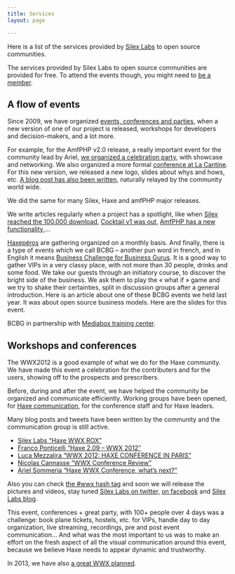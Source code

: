 ```yaml
---
title: Services
layout: page

---
```

Here is a list of the services provided by [Silex Labs](https://www.silexlabs.org/silexlabs/ "Silex Labs non profit organization") to open source communities.

The services provided by Silex Labs to open source communities are provided for free. To attend the events though, you might need to</span> [be a member]( https://www.silexlabs.org/silexlabs/join/  "Join Silex Labs").

## A flow of events

Since 2009, we have organized [events, conferences and parties](https://www.silexlabs.org/category/the-blog/blog-silex-labs/sl-events/ "Silex Labs events"), when a new version of one of our project is released, workshops for developers and decision-makers, and a lot more.

For example, for the AmfPHP v2.0 release, a really important event for the community lead by Ariel, [we organized a celebration party](http://community.silexlabs.org/sl-party/ "Soirée tec tec tec by Silex Labs for amfPHP"), with showcase and networking. We also organized a more formal [conference at La Cantine](http://siliconsentier.org/amhphp-reloaded-la-cantine-le-18-mai/). For this new version, we released a new logo, slides about whys and hows, etc. [A blog post has also been written](https://www.silexlabs.org/2389/the-blog/blog-amfphp/amfphp-2-alpha1/), naturally relayed by the community world wide.

We did the same for many Silex, Haxe and amfPHP major releases.

We write articles regularly when a project has a spotlight, like when [Silex reached the 100.000 download](https://www.silexlabs.org/135295/the-blog/new-record-for-silex/), [Cocktail v1 was out](https://www.silexlabs.org/130892/the-blog/cocktail-v1-0-sunrise-progress-report/), [AmfPHP has a new functionality ](https://www.silexlabs.org/132935/the-blog/amfphp-2-1-generator-is-out/)…

[Haxepéros](https://www.silexlabs.org/137940/the-blog/lets-haxe-a-beer-together/) are gathering organized on a monthly basis. And finally, there is a type of events which we call BCBG – another pun word in french, and in English it means [Business Challenge for Business Gurus](http://www.paperblog.fr/4505262/soiree-silex-chez-mediabox/). It is a good way to gather VIPs in a very classy place, with not more than 30 people, drinks and some food. We take our guests through an initiatory course, to discover the bright side of the business. We ask them to play the « what if » game and we try to shake their certainties, split in discussion groups after a general introduction. Here is an article about one of these BCBG events we held last year. It was about open source business models. Here are the slides for this event.

BCBG in partnership with [Mediabox training center](http://www.mediabox.fr/).

## Workshops and conferences

The WWX2012 is a good example of what we do for the Haxe community. We have made this event a celebration for the contributers and for the users, showing off to the prospects and prescribers.

Before, during and after the event, we have helped the community be organized and communicate efficiently.  Working groups have been opened, for [Haxe communication](https://www.silexlabs.org/groups/labs/haxe-community-meetings/hierarchy/), for the conference staff and for Haxe leaders.

Many blog posts and tweets have been written by the community and the communication group is still active.

*   [Silex Labs “Haxe WWX ROX”](https://www.silexlabs.org/132104/the-blog/haxe-wwx-rox/ "Haxe conference WWX")
*   [Franco Ponticelli “Haxe 2.09 – WWX 2012″](http://www.weblob.net/2012/haxe-2-09-wwx-2012/)
*   [Luca Mezzalira “WWX 2012: HAXE CONFERENCE IN PARIS”](http://lucamezzalira.com/2012/04/16/wwx-2012-haxe-conference-in-paris/)
*   [Nicolas Cannasse “WWX Conference Review”](http://ncannasse.fr/blog/wwx_review)
*   [Ariel Sommeria “Haxe WWX Conference, what’s next?”](http://arielsommeria.com/blog/2012/04/17/haxe-wwx-conference-whats-next/)

Also you can check [the #wwx hash tag](https://twitter.com/#!/search/%23WWX) and soon we will release the pictures and videos, stay tuned [Silex Labs on twitter,](https://twitter.com/silexlabs "Silex Labs on twitter") [on facebook](http://www.facebook.com/groups/143614919006712/ "Silex Labs on facebook") and [Silex Labs blog](https://www.silexlabs.org/category/the-blog/blog-silex-labs/ "Silex Labs blog").

This event,  conferences + great party, with 100+ people over 4 days was a challenge: book plane tickets, hostels, etc. for VIPs, handle day to day organization, live streaming, recordings, pre and post event communication… And what was the most important to us was to make an effort on the fresh aspect of all the visual communication around this event, because we believe Haxe needs to appear dynamic and trustworthy.

In 2013, we have also [a great WWX planned](https://www.silexlabs.org/137756/the-blog/blog-silex-labs/worldwide-haxe-conference-2013-announcement/).